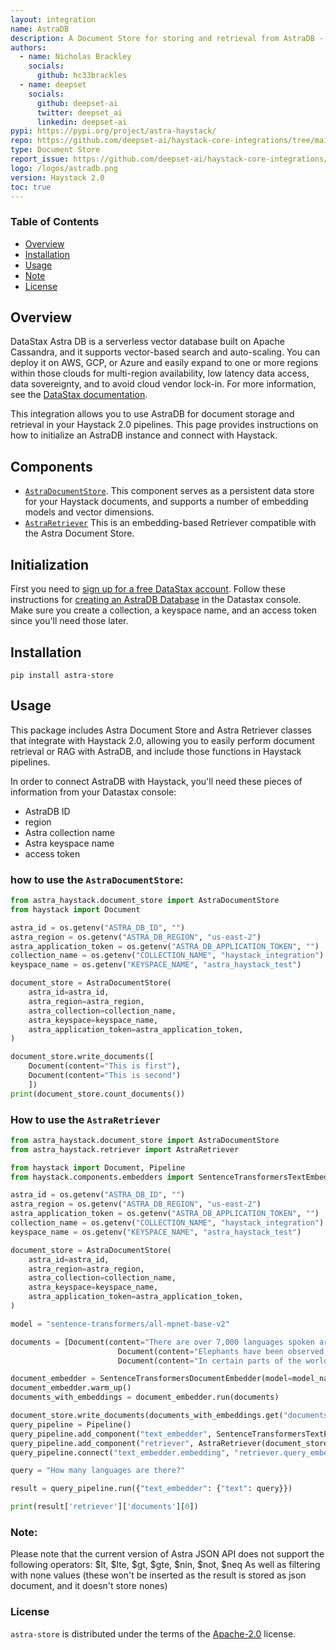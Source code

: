 ```yaml
---
layout: integration
name: AstraDB
description: A Document Store for storing and retrieval from AstraDB - built for Haystack 2.0.
authors:
  - name: Nicholas Brackley
    socials:
      github: hc33brackles
  - name: deepset
    socials:
      github: deepset-ai
      twitter: deepset_ai
      linkedin: deepset-ai
pypi: https://pypi.org/project/astra-haystack/
repo: https://github.com/deepset-ai/haystack-core-integrations/tree/main/integrations/astra
type: Document Store
report_issue: https://github.com/deepset-ai/haystack-core-integrations/issues
logo: /logos/astradb.png
version: Haystack 2.0
toc: true
---
```


### **Table of Contents**
- [Overview](#overview)
- [Installation](#installation)
- [Usage](#usage)
- [Note](#note)
- [License](#license)

## Overview


DataStax Astra DB is a serverless vector database built on Apache Cassandra, and it supports vector-based search and auto-scaling. You can deploy it on AWS, GCP, or Azure and easily expand to one or more regions within those clouds for multi-region availability, low latency data access, data sovereignty, and to avoid cloud vendor lock-in. For more information, see the [DataStax documentation](https://docs.datastax.com/en/astra-serverless/docs/).


This integration allows you to use AstraDB for document storage and retrieval in your Haystack 2.0 pipelines. This page provides instructions on how to initialize an AstraDB instance and connect with Haystack.

## Components

- [`AstraDocumentStore`](https://docs.haystack.deepset.ai/v2.0/docs/astradocumentstore). This component serves as a persistent data store for your Haystack documents, and supports a number of embedding models and vector dimensions.
- [`AstraRetriever`](https://docs.haystack.deepset.ai/v2.0/docs/astraretriever) This is an embedding-based Retriever compatible with the Astra Document Store.


## Initialization

First you need to [sign up for a free DataStax account](https://astra.datastax.com/signup). Follow these instructions for [creating an AstraDB Database](https://docs.datastax.com/en/astra/astra-db-vector/databases/create-database.html#create-a-serverless-non-vector-database) in the Datastax console. Make sure you create a collection, a keyspace name, and an access token since you'll need those later.

## Installation

```console
pip install astra-store
```
## Usage

This package includes Astra Document Store and Astra Retriever classes that integrate with Haystack 2.0, allowing you to easily perform document retrieval or RAG with AstraDB, and include those functions in Haystack pipelines.

In order to connect AstraDB with Haystack, you'll need these pieces of information from your Datastax console:
- AstraDB ID
- region
- Astra collection name
- Astra keyspace name
- access token

### how to use the `AstraDocumentStore`:

```python
from astra_haystack.document_store import AstraDocumentStore
from haystack import Document

astra_id = os.getenv("ASTRA_DB_ID", "")
astra_region = os.getenv("ASTRA_DB_REGION", "us-east-2")
astra_application_token = os.getenv("ASTRA_DB_APPLICATION_TOKEN", "")
collection_name = os.getenv("COLLECTION_NAME", "haystack_integration")
keyspace_name = os.getenv("KEYSPACE_NAME", "astra_haystack_test")

document_store = AstraDocumentStore(
    astra_id=astra_id,
    astra_region=astra_region,
    astra_collection=collection_name,
    astra_keyspace=keyspace_name,
    astra_application_token=astra_application_token,
)

document_store.write_documents([
    Document(content="This is first"),
    Document(content="This is second")
    ])
print(document_store.count_documents())
```

### How to use the `AstraRetriever`

```python
from astra_haystack.document_store import AstraDocumentStore
from astra_haystack.retriever import AstraRetriever

from haystack import Document, Pipeline
from haystack.components.embedders import SentenceTransformersTextEmbedder, SentenceTransformersDocumentEmbedder

astra_id = os.getenv("ASTRA_DB_ID", "")
astra_region = os.getenv("ASTRA_DB_REGION", "us-east-2")
astra_application_token = os.getenv("ASTRA_DB_APPLICATION_TOKEN", "")
collection_name = os.getenv("COLLECTION_NAME", "haystack_integration")
keyspace_name = os.getenv("KEYSPACE_NAME", "astra_haystack_test")

document_store = AstraDocumentStore(
    astra_id=astra_id,
    astra_region=astra_region,
    astra_collection=collection_name,
    astra_keyspace=keyspace_name,
    astra_application_token=astra_application_token,
)

model = "sentence-transformers/all-mpnet-base-v2"

documents = [Document(content="There are over 7,000 languages spoken around the world today."),
						Document(content="Elephants have been observed to behave in a way that indicates a high level of self-awareness, such as recognizing themselves in mirrors."),
						Document(content="In certain parts of the world, like the Maldives, Puerto Rico, and San Diego, you can witness the phenomenon of bioluminescent waves.")]

document_embedder = SentenceTransformersDocumentEmbedder(model=model_name_or_path)  
document_embedder.warm_up()
documents_with_embeddings = document_embedder.run(documents)

document_store.write_documents(documents_with_embeddings.get("documents"))
query_pipeline = Pipeline()
query_pipeline.add_component("text_embedder", SentenceTransformersTextEmbedder(model=model_name_or_path))
query_pipeline.add_component("retriever", AstraRetriever(document_store=document_store))
query_pipeline.connect("text_embedder.embedding", "retriever.query_embedding")

query = "How many languages are there?"

result = query_pipeline.run({"text_embedder": {"text": query}})

print(result['retriever']['documents'][0])
```

### Note:
Please note that the current version of Astra JSON API does not support the following operators:
$lt, $lte, $gt, $gte, $nin, $not, $neq 
As well as filtering with none values (these won't be inserted as the result is stored as json document, and it doesn't store nones)

### License

`astra-store` is distributed under the terms of the [Apache-2.0](https://spdx.org/licenses/Apache-2.0.html) license.
